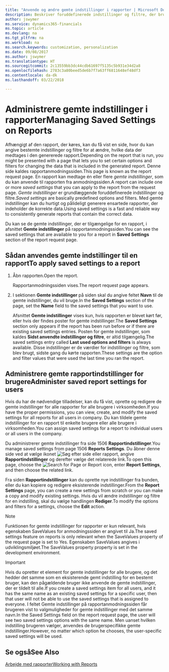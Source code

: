 ```yaml
---
title: "Anvende og ændre gemte indstillinger i rapporter | Microsoft Docs"
description: Beskriver foruddefinerede indstillinger og filtre, der bruges til at tilpasse en rapport og til at generere de korrekte data.
author: jswymer
ms.service: dynamics365-financials
ms.topic: article
ms.devlang: na
ms.tgt_pltfrm: na
ms.workload: na
ms.search.keywords: customization, personalization
ms.date: 09/08/2017
ms.author: jswymer
ms.translationtype: HT
ms.sourcegitcommit: 2c13559bb3dc44cdb61697f5135c5b931e34d2a8
ms.openlocfilehash: 2783c3a80beed5de6b7f7a63ff6811648ef48df3
ms.contentlocale: da-dk
ms.lasthandoff: 03/22/2018

---
```

# <a name="managing-saved-settings-on-reports"></a><span data-ttu-id="7d8d5-103">Administrere gemte indstillinger i rapporter</span><span class="sxs-lookup"><span data-stu-id="7d8d5-103">Managing Saved Settings on Reports</span></span>
<span data-ttu-id="7d8d5-104">Afhængigt af den rapport, der køres, kan du få vist en side, hvor du kan angive bestemte indstillinger og filtre for at ændre, hvilke data der medtages i den genererede rapport.</span><span class="sxs-lookup"><span data-stu-id="7d8d5-104">Depending on the report that is run, you might be presented with a page that lets you to set certain options and filters for changing the data that is included in the generated report.</span></span> <span data-ttu-id="7d8d5-105">Denne side kaldes rapportanmodningssiden.</span><span class="sxs-lookup"><span data-stu-id="7d8d5-105">This page is known as the report request page.</span></span> <span data-ttu-id="7d8d5-106">En rapport kan medtage én eller flere *gemte indstillinger*, som du kan anvende til rapporten fra anmodningssiden.</span><span class="sxs-lookup"><span data-stu-id="7d8d5-106">A report can include one or more *saved settings* that you can apply to the report from the request page.</span></span> <span data-ttu-id="7d8d5-107">*Gemte indstillinger* er grundlæggende foruddefinerede indstillinger og filtre.</span><span class="sxs-lookup"><span data-stu-id="7d8d5-107">*Saved settings* are basically predefined options and filters.</span></span> <span data-ttu-id="7d8d5-108">Med gemte indstillinger kan du hurtigt og pålideligt generere ensartede rapporter, der indeholder de korrekte data.</span><span class="sxs-lookup"><span data-stu-id="7d8d5-108">Using saved settings is a fast and reliable way to consistently generate reports that contain the correct data.</span></span>

<span data-ttu-id="7d8d5-109">Du kan se de gemte indstillinger, der er tilgængelige for en rapport, i afsnittet **Gemte indstillinger** på rapportanmodningssiden.</span><span class="sxs-lookup"><span data-stu-id="7d8d5-109">You can see the saved settings that are available to you for a report in **Saved Settings** section of the report request page.</span></span>  

## <a name="to-apply-saved-settings-to-a-report"></a><span data-ttu-id="7d8d5-110">Sådan anvendes gemte indstillinger til en rapport</span><span class="sxs-lookup"><span data-stu-id="7d8d5-110">To apply saved settings to a report</span></span>
1. <span data-ttu-id="7d8d5-111">Åbn rapporten.</span><span class="sxs-lookup"><span data-stu-id="7d8d5-111">Open the report.</span></span>

   <span data-ttu-id="7d8d5-112">Rapportanmodningssiden vises.</span><span class="sxs-lookup"><span data-stu-id="7d8d5-112">The report request page appears.</span></span>    
2. <span data-ttu-id="7d8d5-113">I sektionen **Gemte indstillinger** på siden skal du angive feltet **Navn** til de gemte indstillinger, du vil bruge.</span><span class="sxs-lookup"><span data-stu-id="7d8d5-113">In the **Saved Settings** section of the page, set the **Name** field  to the saved settings that you want to use.</span></span>

   <span data-ttu-id="7d8d5-114">Afsnittet **Gemte indstillinger** vises kun, hvis rapporten er blevet kørt før, eller hvis der findes poster for gemte indstillinger.</span><span class="sxs-lookup"><span data-stu-id="7d8d5-114">The **Saved Settings** section only appears if the report has been run before or if there are existing saved settings entries.</span></span> <span data-ttu-id="7d8d5-115">Posten for gemte indstillinger, som kaldes **Sidst anvendte indstillinger og filtre**, er altid tilgængelig.</span><span class="sxs-lookup"><span data-stu-id="7d8d5-115">The saved settings entry called **Last used options and filters** is always available.</span></span> <span data-ttu-id="7d8d5-116">Disse indstillinger er de værdier for indstillinger og filtre, som blev brugt, sidste gang du kørte rapporten.</span><span class="sxs-lookup"><span data-stu-id="7d8d5-116">These settings are the option and filter values that were used the last time you ran the report.</span></span>

## <a name="administer-saved-report-settings-for-users"></a><span data-ttu-id="7d8d5-117">Administrere gemte rapportindstillinger for brugere</span><span class="sxs-lookup"><span data-stu-id="7d8d5-117">Administer saved report settings for users</span></span>
<span data-ttu-id="7d8d5-118">Hvis du har de nødvendige tilladelser, kan du få vist, oprette og redigere de gemte indstillinger for alle rapporter for alle brugere i virksomheden.</span><span class="sxs-lookup"><span data-stu-id="7d8d5-118">If you have the proper permissions, you can view, create, and modify the saved settings for all reports for all users in company.</span></span> <span data-ttu-id="7d8d5-119">Du kan tildele gemte indstillinger for en rapport til enkelte brugere eller alle brugere i virksomheden.</span><span class="sxs-lookup"><span data-stu-id="7d8d5-119">You can assign saved settings for a report to individual users or all users in the company.</span></span>

<span data-ttu-id="7d8d5-120">Du administrerer gemte indstillinger fra side 1506 **Rapportindstillinger**.</span><span class="sxs-lookup"><span data-stu-id="7d8d5-120">You manage saved settings from page 1506 **Reports Settings**.</span></span> <span data-ttu-id="7d8d5-121">Du åbner denne side ved at vælge ikonet ![Søg efter side eller rapport](media/ui-search/search_small.png "Ikonet Søg efter side eller rapport"), angive **Rapportindstillinger** og derefter vælge det relaterede link.</span><span class="sxs-lookup"><span data-stu-id="7d8d5-121">To open this page, choose the ![Search for Page or Report](media/ui-search/search_small.png "Search for Page or Report icon") icon, enter **Report Settings**, and then choose the related link.</span></span>

<span data-ttu-id="7d8d5-122">Fra siden **Rapportindstillinger** kan du oprette nye indstillinger fra bunden, eller du kan kopiere og redigere eksisterende indstillinger.</span><span class="sxs-lookup"><span data-stu-id="7d8d5-122">From the **Report Settings** page, you can create a new settings from scratch or you can make a copy and modify existing settings.</span></span> <span data-ttu-id="7d8d5-123">Hvis du vil ændre indstillinger og filtre for en indstilling, skal du vælge handlingen **Rediger**.</span><span class="sxs-lookup"><span data-stu-id="7d8d5-123">To modify the options and filters for a settings, choose the **Edit** action.</span></span>

> [!NOTE]
> <span data-ttu-id="7d8d5-124">Funktionen for gemte indstillinger for rapporter er kun relevant, hvis egenskaben SaveValues for anmodningssiden er angivet til Ja.</span><span class="sxs-lookup"><span data-stu-id="7d8d5-124">The saved settings feature on reports is only relevant when the SaveValues property of the request page is set to Yes.</span></span> <span data-ttu-id="7d8d5-125">Egenskaben SaveValues angives i udviklingsmiljøet.</span><span class="sxs-lookup"><span data-stu-id="7d8d5-125">The SaveValues property property is set in the development environment.</span></span>  

> [!Important]
> <span data-ttu-id="7d8d5-126">Hvis du opretter et element for gemte indstillinger for alle brugere, og det hedder det samme som en eksisterende gemt indstilling for en bestemt bruger, kan den pågældende bruger ikke anvende de gemte indstillinger, der er tildelt til alle.</span><span class="sxs-lookup"><span data-stu-id="7d8d5-126">If you create a saved settings item for all users, and it has the same name as an existing saved settings for a specific user, then that user will not be able to use the saved settings that is assigned to everyone.</span></span>  <span data-ttu-id="7d8d5-127">I feltet Gemte indstillinger på rapportanmodningssiden får brugeren vist to valgmuligheder for gemte indstillinger med det samme navn.</span><span class="sxs-lookup"><span data-stu-id="7d8d5-127">In the Saved Settings field on the report request page, the user will see two saved settings options with the same name.</span></span> <span data-ttu-id="7d8d5-128">Men uanset hvilken indstilling brugeren vælger, anvendes de brugerspecifikke gemte indstillinger.</span><span class="sxs-lookup"><span data-stu-id="7d8d5-128">However, no matter which option he chooses, the user-specific saved settings will be used.</span></span>

## <a name="see-also"></a><span data-ttu-id="7d8d5-129">Se også</span><span class="sxs-lookup"><span data-stu-id="7d8d5-129">See Also</span></span>
[<span data-ttu-id="7d8d5-130">Arbejde med rapporter</span><span class="sxs-lookup"><span data-stu-id="7d8d5-130">Working with Reports</span></span>](ui-work-report.md)  

